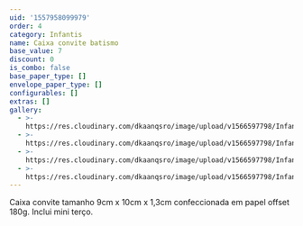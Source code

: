 ```yaml
---
uid: '1557958099979'
order: 4
category: Infantis
name: Caixa convite batismo
base_value: 7
discount: 0
is_combo: false
base_paper_type: []
envelope_paper_type: []
configurables: []
extras: []
gallery:
  - >-
    https://res.cloudinary.com/dkaanqsro/image/upload/v1566597798/Infantis/Caixa_convite_mini-ter%C3%A7o_1_mygbjz.jpg
  - >-
    https://res.cloudinary.com/dkaanqsro/image/upload/v1566597798/Infantis/Caixa_convite_mini-ter%C3%A7o_2_umvlnn.jpg
  - >-
    https://res.cloudinary.com/dkaanqsro/image/upload/v1566597798/Infantis/Caixa_convite_mini-ter%C3%A7o_3_ar3zcr.jpg
  - >-
    https://res.cloudinary.com/dkaanqsro/image/upload/v1566597798/Infantis/Caixa_convite_mini-ter%C3%A7o_4_yz8tcb.jpg
---
```

Caixa convite tamanho 9cm x 10cm x 1,3cm confeccionada em papel offset 180g. Inclui mini terço.
